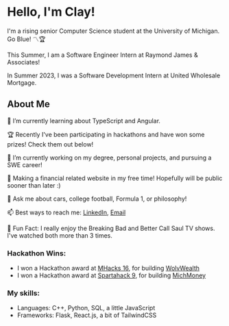 # Hello, I'm Clay!
  I'm a rising senior Computer Science student at the University of Michigan. Go Blue! 〽️🏆
  
  This Summer, I am a Software Engineer Intern at Raymond James & Associates!
  
  In Summer 2023, I was a Software Development Intern at United Wholesale Mortgage. 
  

## About Me 
  🌱 I’m currently learning about TypeScript and Angular.

  🏆 Recently I've been participating in hackathons and have won some prizes! Check them out below!
  
  🔭 I’m currently working on my degree, personal projects, and pursuing a SWE career!
  
  🎯 Making a financial related website in my free time! Hopefully will be public sooner than later :)
  
  💬 Ask me about cars, college football, Formula 1, or philosophy!
  
  📫 Best ways to reach me: [LinkedIn](https://www.linkedin.com/in/clay-vanophem/), [Email](mailto:cvano@umich.edu)
  
  🍿 Fun Fact: I really enjoy the Breaking Bad and Better Call Saul TV shows. I've watched both more than 3 times.

### Hackathon Wins:
  - I won a Hackathon award at [MHacks 16](https://mhacks-16.devpost.com/), for building [WolvWealth](https://devpost.com/software/wolvwealth) 
  - I won a Hackathon award at [Spartahack 9](https://spartahack-9.devpost.com/), for building [MichMoney](https://devpost.com/software/michmoney) 
  

### My skills:
  - Languages: C++, Python, SQL, a little JavaScript
  - Frameworks: Flask, React.js, a bit of TailwindCSS


<!--
- ⚡ Fun fact: ...
-->
